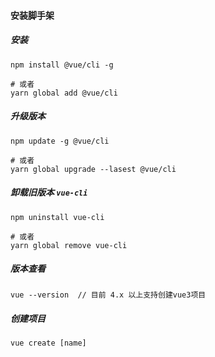 #### 安装脚手架

##### 安装

```shell
npm install @vue/cli -g

# 或者
yarn global add @vue/cli
```

##### 升级版本

```shell
npm update -g @vue/cli

# 或者
yarn global upgrade --lasest @vue/cli
```

##### 卸载旧版本 `vue-cli`

```shell
npm uninstall vue-cli

# 或者
yarn global remove vue-cli
```

##### 版本查看

```
vue --version  // 目前 4.x 以上支持创建vue3项目
```

##### 创建项目

```
vue create [name]
```


